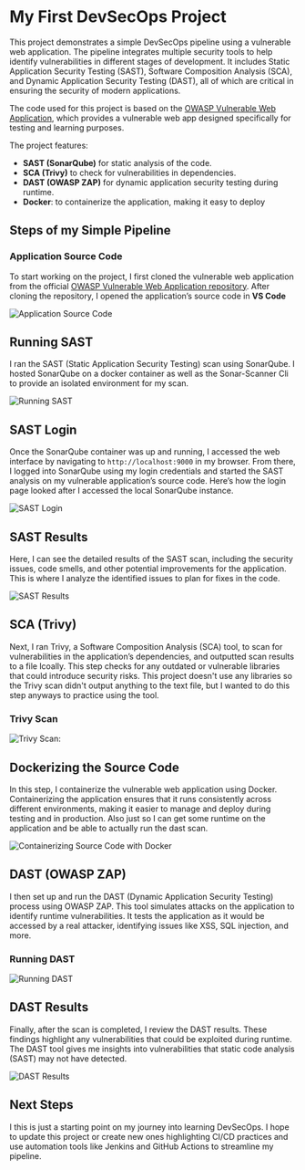 # My First DevSecOps Project

This project demonstrates a simple DevSecOps pipeline using a vulnerable web application. The pipeline integrates multiple security tools to help identify vulnerabilities in different stages of development. It includes Static Application Security Testing (SAST), Software Composition Analysis (SCA), and Dynamic Application Security Testing (DAST), all of which are critical in ensuring the security of modern applications.

The code used for this project is based on the [OWASP Vulnerable Web Application](https://github.com/OWASP/Vulnerable-Web-Application), which provides a vulnerable web app designed specifically for testing and learning purposes.

The project features:

- **SAST (SonarQube)** for static analysis of the code.
- **SCA (Trivy)** to check for vulnerabilities in dependencies.
- **DAST (OWASP ZAP)** for dynamic application security testing during runtime.
- **Docker**: to containerize the application, making it easy to deploy


## Steps of my Simple Pipeline

### Application Source Code
To start working on the project, I first cloned the vulnerable web application from the official [OWASP Vulnerable Web Application repository](https://github.com/OWASP/Vulnerable-Web-Application). After cloning the repository, I opened the application’s source code in **VS Code**

![Application Source Code](images/application_source.png)

## Running SAST
I ran the SAST (Static Application Security Testing) scan using SonarQube. I hosted SonarQube on a docker container as well as the Sonar-Scanner Cli to provide an isolated environment for my scan.

![Running SAST](images/running-scan.jpg)

## SAST Login
Once the SonarQube container was up and running, I accessed the web interface by navigating to `http://localhost:9000` in my browser. From there, I logged into SonarQube using my login credentials and started the SAST analysis on my vulnerable application’s source code. Here’s how the login page looked after I accessed the local SonarQube instance.

![SAST Login](images/sast-login.png)

## SAST Results
Here, I can see the detailed results of the SAST scan, including the security issues, code smells, and other potential improvements for the application. This is where I analyze the identified issues to plan for fixes in the code.

![SAST Results](images/sast-results.png)

## SCA (Trivy)
Next, I ran Trivy, a Software Composition Analysis (SCA) tool, to scan for vulnerabilities in the application’s dependencies, and outputted scan results to a file lcoally. This step checks for any outdated or vulnerable libraries that could introduce security risks. This project doesn't use any libraries so the Trivy scan didn't output anything to the text file, but I wanted to do this step anyways to practice using the tool.

### Trivy Scan
![Trivy Scan:](images/trivy-scan.png)

## Dockerizing the Source Code
In this step, I containerize the vulnerable web application using Docker. Containerizing the application ensures that it runs consistently across different environments, making it easier to manage and deploy during testing and in production. Also just so I can get some runtime on the application and be able to actually run the dast scan.

![Containerizing Source Code with Docker](images/docker-of-image.png)

## DAST (OWASP ZAP)
I then set up and run the DAST (Dynamic Application Security Testing) process using OWASP ZAP. This tool simulates attacks on the application to identify runtime vulnerabilities. It tests the application as it would be accessed by a real attacker, identifying issues like XSS, SQL injection, and more.

### Running DAST
![Running DAST](images/dast.png)

## DAST Results
Finally, after the scan is completed, I review the DAST results. These findings highlight any vulnerabilities that could be exploited during runtime. The DAST tool gives me insights into vulnerabilities that static code analysis (SAST) may not have detected.

![DAST Results](images/dast-results.png)

## Next Steps
I this is just a starting point on my journey into learning DevSecOps. I hope to update this project or create new ones highlighting CI/CD practices and use automation tools like Jenkins and GitHub Actions to streamline my pipeline. 
